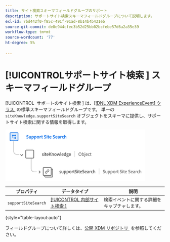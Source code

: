 ```yaml
---
title: サイト検索スキーマフィールドグループのサポート
description: サポートサイト検索スキーマフィールドグループについて説明します。
exl-id: 7bd442f0-f85c-491f-91ad-8b14b4b431eb
source-git-commit: de8e944cfec3b52d25bb02bcfebe57d6a2a35e39
workflow-type: tm+mt
source-wordcount: '77'
ht-degree: 5%

---
```


# [!UICONTROL &#x200B; サポートサイト検索 &#x200B;] スキーマフィールドグループ

[!UICONTROL &#x200B; サポートのサイト検索 &#x200B;] は、[[!DNL XDM ExperienceEvent]  クラス &#x200B;](../../classes/experienceevent.md) の標準スキーマフィールドグループです。 単一の `siteKnowledge.supportSiteSearch` オブジェクトをスキーマに提供し、サポートサイト検索に関する情報を取得します。

![](../../images/field-groups/support-site-search.png)

| プロパティ | データタイプ | 説明 |
| --- | --- | --- |
| `supportSiteSearch` | [[!UICONTROL &#x200B; 内部サイト検索 &#x200B;]](../../data-types/internal-site-search.md) | 検索イベントに関する詳細をキャプチャします。 |

{style="table-layout:auto"}

フィールドグループについて詳しくは、[&#x200B; 公開 XDM リポジトリ &#x200B;](https://github.com/adobe/xdm/blob/master/docs/reference/fieldgroups/experience-event/experienceevent-support-site-search.schema.json) を参照してください。
